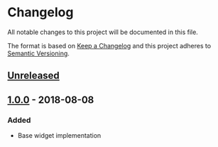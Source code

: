 # Changelog
All notable changes to this project will be documented in this file.

The format is based on [Keep a Changelog](http://keepachangelog.com/en/1.0.0/)
and this project adheres to [Semantic Versioning](http://semver.org/spec/v2.0.0.html).

## [Unreleased]

## [1.0.0] - 2018-08-08
### Added
- Base widget implementation

[Unreleased]: https://github.com/andrey-tm/yii2-aws-file-input-widget/compare/1.0.0...HEAD
[1.0.0]: https://github.com/andrey-tm/yii2-aws-file-input-widget/tree/1.0.0
